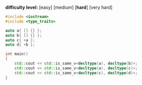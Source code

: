 **difficulty level:** [easy] [medium] [**hard**] [very hard]

```cpp
#include <iostream>
#include <type_traits>

auto a{ [] {} };
auto b{ [] {} };
auto c{ +a };
auto d{ +b };

int main()
{
    std::cout << std::is_same_v<decltype(a), decltype(b)>; 
    std::cout << std::is_same_v<decltype(a), decltype(c)>; 
    std::cout << std::is_same_v<decltype(c), decltype(d)>; 
}
```
